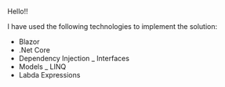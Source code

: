 Hello!!

I have used the following technologies to implement the solution:

- Blazor
- .Net Core
- Dependency Injection
_ Interfaces
- Models
_ LINQ
- Labda Expressions
